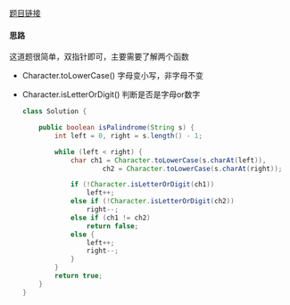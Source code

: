 [题目链接](https://leetcode-cn.com/problems/XltzEq/)

#### 思路
这道题很简单，双指针即可，主要需要了解两个函数
+ Character.toLowerCase() 字母变小写，非字母不变
+ Character.isLetterOrDigit() 判断是否是字母or数字

    ```java
    class Solution {

        public boolean isPalindrome(String s) {
            int left = 0, right = s.length() - 1;

            while (left < right) {
                char ch1 = Character.toLowerCase(s.charAt(left)),
                        ch2 = Character.toLowerCase(s.charAt(right));

                if (!Character.isLetterOrDigit(ch1))
                    left++;
                else if (!Character.isLetterOrDigit(ch2))
                    right--;
                else if (ch1 != ch2)
                    return false;
                else {
                    left++;
                    right--;
                }
            }
            return true;
        }
    }
    ```